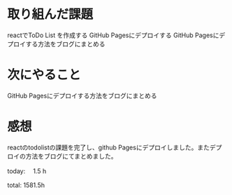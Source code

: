 # 取り組んだ課題
reactでToDo List を作成する
GitHub Pagesにデプロイする
GitHub Pagesにデプロイする方法をブログにまとめる

# 次にやること
GitHub Pagesにデプロイする方法をブログにまとめる

# 感想
reactのtodolistの課題を完了し、github Pagesにデプロイしました。またデプロイの方法をブログにてまとめました。

today: 　1.5 h

total: 1581.5h
